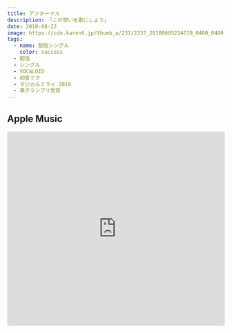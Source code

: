 ```yaml
---
title: アフターマス
description: 「この想いを歌にしよう」
date: 2018-08-22
image: https://cdn.karent.jp/thumb_a/237/2237_20180605214739_0400_0400.jpg
tags:
  - name: 配信シングル
    color: success
  - 配信
  - シングル
  - VOCALOID
  - 初音ミク
  - マジカルミライ 2018
  - 準グランプリ受賞
---
```


## Apple Music

<iframe allow="autoplay *; encrypted-media *;" frameborder="0" height="450" style="width:100%;max-width:660px;overflow:hidden;background:transparent;" sandbox="allow-forms allow-popups allow-same-origin allow-scripts allow-storage-access-by-user-activation allow-top-navigation-by-user-activation" src="https://embed.music.apple.com/jp/album/aftermath-single/1424831825"></iframe>
